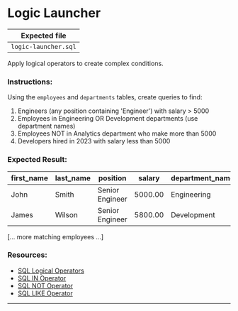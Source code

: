 # Logic Launcher

| Expected file |
| ------------- |
| `logic-launcher.sql` |

Apply logical operators to create complex conditions.

### Instructions:

Using the `employees` and `departments` tables, create queries to find:
1. Engineers (any position containing 'Engineer') with salary > 5000 
2. Employees in Engineering OR Development departments (use department names)
3. Employees NOT in Analytics department who make more than 5000
4. Developers hired in 2023 with salary less than 5000

### Expected Result:

| first_name | last_name | position        | salary  | department_name |
|------------|-----------|-----------------|---------|-----------------|
| John       | Smith     | Senior Engineer | 5000.00 | Engineering     |
| James      | Wilson    | Senior Engineer | 5800.00 | Development     |
[... more matching employees ...]


### Resources:

- [SQL Logical Operators](https://www.w3schools.com/sql/sql_and.asp)
- [SQL IN Operator](https://www.w3schools.com/sql/sql_in.asp)
- [SQL NOT Operator](https://www.w3schools.com/sql/sql_not.asp)
- [SQL LIKE Operator](https://www.w3schools.com/sql/sql_like.asp)

---